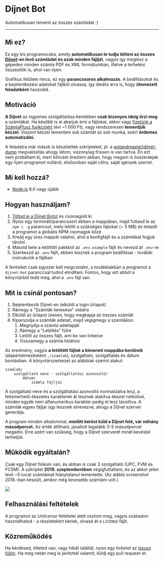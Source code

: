 # Díjnet Bot

Automatikusan lementi az összes számládat :)

---



## Mi ez?

Ez egy kis programocska, amely **automatikusan le tudja tölteni az összes [Díjnet](https://www.dijnet.hu/)-en levő számládat és azok minden fájlját**, vagyis így meglesz a gépeden minden számla PDF és XML formátumban, illetve a terhelési összesítők is, ahol van ilyen.

Grafikus felülete nincs, ez egy **parancssoros alkalmazás**. A beállításokat és a bejelentkezési adatokat fájlból olvassa, így ideális arra is, hogy **ütemezett feladatként** használd.



## Motiváció

**A Díjnet** az ingyenes szolgáltatása keretében **csak bizonyos ideig őrzi meg** a számlákat. Ha később is el akarjuk érni a fájlokat, akkor vagy [fizetünk a SzámlaPlusz funkcióért](https://www.dijnet.hu/ekonto/docs/hu/szamlaplusz_tajekoztato.pdf) (évi ~1 000 Ft), vagy rendszeresen **lementjük kézzel**. Viszont kézzel lementeni sok számlát az sok munka, ezért **érdemes automatizálni**.

A feladatra már mások is készítettek szkripteket, pl. a [wolandmaster/dijnet-dump](https://github.com/wolandmaster/dijnet-dump) megvalósítás ahogy látom, viszonylag frissen is van tartva. Én ezt nem próbáltam ki, mert kihívást éreztem abban, hogy magam is összerakjak egy ilyen programot nulláról, elsősorban saját célra, saját igények szerint.



## Mi kell hozzá?

* [Node.js](https://nodejs.org/en/) 8.0 vagy újabb



## Hogyan használjam?

1. [Töltsd le a Díjnet Botot](https://github.com/juzraai/dijnet-bot/releases/latest) és csomagold ki
1. Nyiss egy terminált/parancssort ebben a mappában, majd futtasd le az `npm i -g` parancsot, mely letölti a szükséges fájlokat (~ 5 MB) és telepíti a programot a globális NPM csomagok közé
1. Kreálj egy üres mappát valahol, ahol a konfigfájlt és a számlákat fogjuk tárolni
1. Másold bele a letöltött pakkból az `.env.example` fájlt és nevezd át `.env`-re
1. Szerkeszd az `.env` fájlt, ebben lesznek a program beállításai - további instrukciók a fájlban

A fentieket csak egyszer kell megcsinálni, a továbbiakban a programot a `dijnet-bot` paranccsal tudod elindítani. Fontos, hogy ezt abból a könyvtárból tedd meg, ahol a `.env` fájl van.



## Mit is csinál pontosan?

1. Bejelentkezik Díjnet-en (elküldi a login űrlapot)
1. Rámegy a "Számlák keresése" oldalra
1. Elküldi az űrlapot üresen, hogy megkapja az összes számlát
1. Kiparszolja a számlák adatait, majd végigmegy a számlákon:
	1. Megnyitja a számla adatlapját
	1. Rámegy a "Letöltés" fülre
	1. Letölti az összes fájlt, ami be van linkelve
	1. Visszamegy a számla listához

Az eredmény, vagyis **a letöltött fájlok a kimeneti mappába kerülnek** (alapértelmezésként `./szamlak`), szolgáltató, szolgáltatás és dátum bontásban. A könyvtárszerkezet az alábbiak szerint alakul:

```
szamlak/
	szolgáltató neve - szolgáltatási azonosító/
		dátum/
			számla fájljai
```

A szolgáltató neve és a szolgáltatási azonosító normalizálva lesz, a felismerhető ékezetes karakterek át lesznek alakítva ékezet nélkülivé, minden egyéb nem alfanumerikus karakter pedig el lesz távolítva. A számlák egyes fájljai úgy lesznek elnevezve, ahogy a Díjnet szerver generálja.

A program minden alkalommal, **mielőtt kérést küld a Díjnet felé, vár néhány másodpercet.** Az érték állítható, javallott legalább 3-5 másodpercet megadni. Erre azért van szükség, hogy a Díjnet szerverét minél kevésbé terheljük.



## Működik egyáltalán?

Csak egy Díjnet fiókom van, és abban is csak 3 szolgáltató (UPC, FVM és FCSM). A szkriptet **2019. szeptemberében** végigfuttattam, és az akkor jelen levő ~5 tucat számlámat hiánytalanul lementette. (Az alábbi screenshot 2018.-ban készült, amikor még kevesebb számlám volt.)

![](https://raw.githubusercontent.com/juzraai/dijnet-bot/master/dijnet-bot-run.png)



## Felhasználási feltételek

A programot az *Unlicense* feltételei alatt osztom meg, vagyis szabadon használhatod - a részletekért kérlek, olvasd át a `LICENSE` fájlt.



## Közreműködés

Ha kérdésed, ötleted van, vagy hibát találtál, nyiss egy ticketet az [*Issues* fülön](https://github.com/juzraai/dijnet-bot/issues). Ha meg netán meg is javítottál valamit, küldj egy pull request-et.
